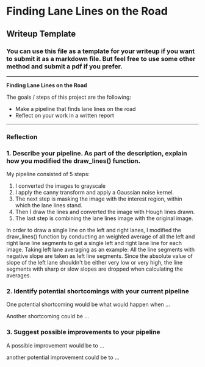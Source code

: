 # **Finding Lane Lines on the Road** 

## Writeup Template

### You can use this file as a template for your writeup if you want to submit it as a markdown file. But feel free to use some other method and submit a pdf if you prefer.

---

**Finding Lane Lines on the Road**

The goals / steps of this project are the following:
* Make a pipeline that finds lane lines on the road
* Reflect on your work in a written report


[//]: # (Image References)

[image1]: ./examples/grayscale.jpg "Grayscale"
[image2]: ./examples/canny_gaussian.jpg "Canny_Gaussian"
[image3]: ./examples/mask.jpg "Mask"
[image4]: ./examples/hough_lines.jpg "Hough_Lines"
[image5]: ./examples/merge.jpg "Merge"

---

### Reflection

### 1. Describe your pipeline. As part of the description, explain how you modified the draw_lines() function.

My pipeline consisted of 5 steps:
1. I converted the images to grayscale
2. I apply the canny transform and apply a Gaussian noise kernel. 
3. The next step is masking the image with the interest region, within which the lane lines stand. 
4. Then I draw the lines and converted the image with Hough lines drawn. 
5. The last step is combining the lane lines image with the original image. 

In order to draw a single line on the left and right lanes, I modified the draw_lines() function by conducting an weighted average of all the left and right lane line segments to get a single left and right lane line for each image. Taking left lane averaging as an example: All the line segments with negative slope are taken as left line segments. Since the absolute value of slope of the left lane shouldn't be either very low or very high, the line segments with sharp or slow slopes are dropped when calculating the averages. 


### 2. Identify potential shortcomings with your current pipeline


One potential shortcoming would be what would happen when ... 

Another shortcoming could be ...


### 3. Suggest possible improvements to your pipeline

A possible improvement would be to ...

another potential improvement could be to ...
